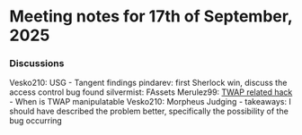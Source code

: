 # Meeting notes for 17th of September, 2025

### Discussions
Vesko210: USG - Tangent findings
pindarev: first Sherlock win, discuss the access control bug found
silvermist: FAssets
Merulez99: [TWAP related hack](https://x.com/chrisdior777/status/1966077034137809404)
	- When is TWAP manipulatable
Vesko210: Morpheus Judging 
    - takeaways: I should have described the problem better, specifically the possibility of the bug occurring
